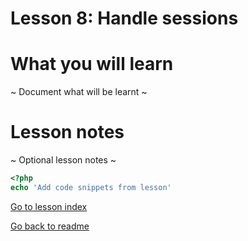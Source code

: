 # Lesson 8: Handle sessions

# What you will learn
 ~ Document what will be learnt ~

# Lesson notes
~ Optional lesson notes ~

```php
<?php
echo 'Add code snippets from lesson'
```
[Go to lesson index](index.md)

[Go back to readme](../../README.md)